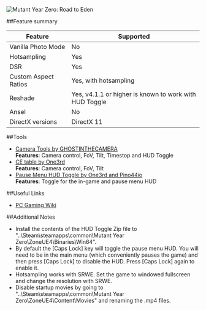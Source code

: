 ![Mutant Year Zero: Road to Eden](Images\mutantyearzero_rte_header.png "Shot by Pino44io")

##Feature summary

Feature | Supported
--|--
Vanilla Photo Mode | No
Hotsampling | Yes
DSR | Yes
Custom Aspect Ratios | Yes, with hotsampling 
Reshade | Yes, v4.1.1 or higher is known to work with HUD Toggle
Ansel | No
DirectX versions | DirectX 11
 
##Tools

* [Camera Tools by GHOSTINTHECAMERA](https://github.com/ghostinthecamera/IGCS-GITC/releases/tag/MYZv1.0)  
**Features**: Camera control, FoV, Tilt, Timestop and HUD Toggle
* [CE table by One3rd](..\CheatTables\MutantYearZero_One3rd.CT)  
**Features**: Camera control, FoV, Tilt
* [Pause Menu HUD Toggle by One3rd and Pino44io](https://www.mediafire.com/file/lvqz08ozvn3vg9z/MutantYearZero_HUDToggle.rar/file)  
**Features**: Toggle for the in-game and pause menu HUD

##Useful Links

* [PC Gaming Wiki](https://pcgamingwiki.com/wiki/Mutant_Year_Zero:_Road_to_Eden)

##Additional Notes
* Install the contents of the HUD Toggle Zip file to "..\Steam\steamapps\common\Mutant Year Zero\ZoneUE4\Binaries\Win64". 
* By default the [Caps Lock] key will toggle the pause menu HUD. You will need to be in the main menu (which conveniently pauses the game) and then press [Caps Lock] to disable the HUD. Press [Caps Lock] again to enable it.
* Hotsampling works with SRWE. Set the game to windowed fullscreen and change the resolution with SRWE.
* Disable startup movies by going to "..\Steam\steamapps\common\Mutant Year Zero\ZoneUE4\Content\Movies" and renaming the .mp4 files.
